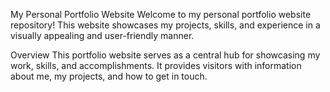 My Personal Portfolio Website
Welcome to my personal portfolio website repository! This website showcases my projects, skills, and experience in a visually appealing and user-friendly manner.

Overview
This portfolio website serves as a central hub for showcasing my work, skills, and accomplishments. It provides visitors with information about me, my projects, and how to get in touch.
